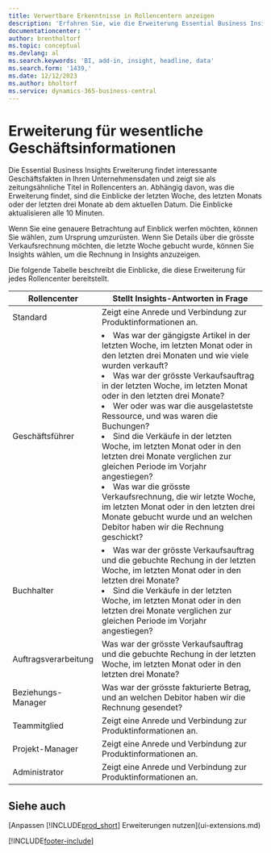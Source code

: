 ```yaml
---
title: Verwertbare Erkenntnisse in Rollencentern anzeigen
description: 'Erfahren Sie, wie die Erweiterung Essential Business Insights eine Reihe von Business Insights in Role Centern anzeigt.'
documentationcenter: ''
author: brentholtorf
ms.topic: conceptual
ms.devlang: al
ms.search.keywords: 'BI, add-in, insight, headline, data'
ms.search.form: '1439,'
ms.date: 12/12/2023
ms.author: bholtorf
ms.service: dynamics-365-business-central
---
```


# Erweiterung für wesentliche Geschäftsinformationen

Die Essential Business Insights Erweiterung findet interessante Geschäftsfakten in Ihren Unternehmensdaten und zeigt sie als zeitungsähnliche Titel in Rollencenters an. Abhängig davon, was die Erweiterung findet, sind die Einblicke der letzten Woche, des letzten Monats oder der letzten drei Monate ab dem aktuellen Datum. Die Einblicke aktualisieren alle 10 Minuten.  

Wenn Sie eine genauere Betrachtung auf Einblick werfen möchten, können Sie wählen, zum Ursprung  umzurüsten. Wenn Sie Details über die grösste Verkaufsrechnung möchten, die letzte Woche gebucht wurde, können Sie Insights wählen, um die Rechnung in Insights anzuzeigen.

Die folgende Tabelle beschreibt die Einblicke, die diese Erweiterung für jedes Rollencenter bereitstellt.

|Rollencenter|Stellt Insights-Antworten in Frage|
|----|-----|
|Standard|Zeigt eine Anrede und Verbindung zur Produktinformationen an.|
|Geschäftsführer|<li> Was war der gängigste Artikel in der letzten Woche, im letzten Monat oder in den letzten drei Monaten und wie viele wurden verkauft?<br><li> Was war der grösste Verkaufsauftrag in der letzten Woche, im letzten Monat oder in den letzten drei Monate?<br><li> Wer oder was war die ausgelastetste Ressource, und was waren die Buchungen?<br><li> Sind die Verkäufe in der letzten Woche, im letzten Monat oder in den letzten drei Monate verglichen zur gleichen Periode im Vorjahr angestiegen?<br><li> Was war die grösste Verkaufsrechnung, die wir letzte Woche, im letzten Monat oder in den letzten drei Monate gebucht wurde und an welchen Debitor haben wir die Rechnung geschickt?</li> |
|Buchhalter|<li> Was war der grösste Verkaufsauftrag und die gebuchte Rechung in der letzten Woche, im letzten Monat oder in den letzten drei Monate?<br><li> Sind die Verkäufe in der letzten Woche, im letzten Monat oder in den letzten drei Monate verglichen zur gleichen Periode im Vorjahr angestiegen? |
|Auftragsverarbeitung| Was war der grösste Verkaufsauftrag und die gebuchte Rechung in der letzten Woche, im letzten Monat oder in den letzten drei Monate?|
|Beziehungs-Manager| Was war der grösste fakturierte Betrag, und an welchen Debitor haben wir die Rechnung gesendet?|
|Teammitglied| Zeigt eine Anrede und Verbindung zur Produktinformationen an.|
|Projekt-Manager| Zeigt eine Anrede und Verbindung zur Produktinformationen an.|
|Administrator| Zeigt eine Anrede und Verbindung zur Produktinformationen an.|

## Siehe auch 

[Anpassen [!INCLUDE[prod_short](includes/prod_short.md)] Erweiterungen nutzen](ui-extensions.md)

[!INCLUDE[footer-include](includes/footer-banner.md)]
